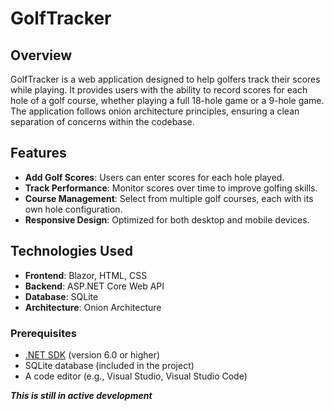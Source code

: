 # GolfTracker

## Overview

GolfTracker is a web application designed to help golfers track their scores while playing. It provides users with the ability to record scores for each hole of a golf course, whether playing a full 18-hole game or a 9-hole game. The application follows onion architecture principles, ensuring a clean separation of concerns within the codebase.

## Features

- **Add Golf Scores**: Users can enter scores for each hole played.
- **Track Performance**: Monitor scores over time to improve golfing skills.
- **Course Management**: Select from multiple golf courses, each with its own hole configuration.
- **Responsive Design**: Optimized for both desktop and mobile devices.

## Technologies Used

- **Frontend**: Blazor, HTML, CSS
- **Backend**: ASP.NET Core Web API
- **Database**: SQLite
- **Architecture**: Onion Architecture

### Prerequisites

- [.NET SDK](https://dotnet.microsoft.com/download) (version 6.0 or higher)
- SQLite database (included in the project)
- A code editor (e.g., Visual Studio, Visual Studio Code)

***This is still in active development***
